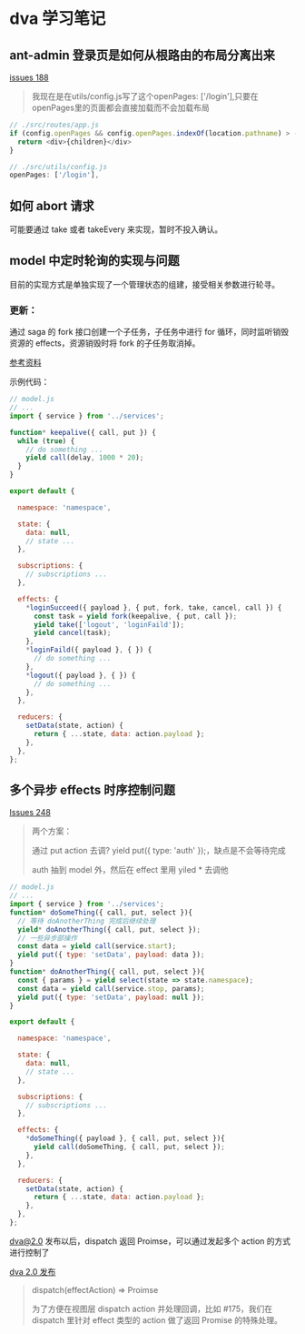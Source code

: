 # dva 学习笔记

## ant-admin 登录页是如何从根路由的布局分离出来

[issues 188](https://github.com/zuiidea/antd-admin/issues/188)

> 我现在是在utils/config.js写了这个openPages: ['/login'],只要在openPages里的页面都会直接加载而不会加载布局

```js
// ./src/routes/app.js
if (config.openPages && config.openPages.indexOf(location.pathname) > -1) {
  return <div>{children}</div>
}
```

```js
// ./src/utils/config.js
openPages: ['/login'],
```

## 如何 abort 请求

可能要通过 take 或者 takeEvery 来实现，暂时不投入确认。

## model 中定时轮询的实现与问题

目前的实现方式是单独实现了一个管理状态的组建，接受相关参数进行轮寻。

### 更新：

通过 saga 的 fork 接口创建一个子任务，子任务中进行 for 循环，同时监听销毁资源的 effects，资源销毁时将 fork 的子任务取消掉。

[参考资料](http://leonshi.com/redux-saga-in-chinese/docs/advanced/NonBlockingCalls.html)

示例代码：

```js
// model.js
// ...
import { service } from '../services';

function* keepalive({ call, put }) {
  while (true) {
    // do something ...
    yield call(delay, 1000 * 20);
  }
}

export default {

  namespace: 'namespace',

  state: {
    data: null,
    // state ...
  },

  subscriptions: {
    // subscriptions ...
  },

  effects: {
    *loginSucceed({ payload }, { put, fork, take, cancel, call }) {
      const task = yield fork(keepalive, { put, call });
      yield take(['logout', 'loginFaild']);
      yield cancel(task);
    },
    *loginFaild({ payload }, { }) {
      // do something ...
    },
    *logout({ payload }, { }) {
      // do something ...
    },
  },

  reducers: {
    setData(state, action) {
      return { ...state, data: action.payload };
    },
  },
};
```


##  多个异步 effects 时序控制问题

[Issues 248](https://github.com/dvajs/dva/issues/248)

> 两个方案： 
>
> 通过 put action 去调? yield put({ type: 'auth' });，缺点是不会等待完成 
>
> auth 抽到 model 外，然后在 effect 里用 yiled * 去调他

```js
// model.js
// ...
import { service } from '../services';
function* doSomeThing({ call, put, select }){
  // 等待 doAnotherThing 完成后继续处理
  yield* doAnotherThing({ call, put, select });
  // 一些异步部操作
  const data = yield call(service.start);
  yield put({ type: 'setData', payload: data });
}
function* doAnotherThing({ call, put, select }){
  const { params } = yield select(state => state.namespace);
  const data = yield call(service.stop, params);
  yield put({ type: 'setData', payload: null });
}

export default {

  namespace: 'namespace',

  state: {
    data: null,
    // state ...
  },

  subscriptions: {
    // subscriptions ...
  },

  effects: {
    *doSomeThing({ payload }, { call, put, select }){
      yield call(doSomeThing, { call, put, select });
    },
  },

  reducers: {
    setData(state, action) {
      return { ...state, data: action.payload };
    },
  },
};
```
dva@2.0 发布以后，dispatch 返回 Proimse，可以通过发起多个 action 的方式进行控制了

[dva 2.0 发布](https://github.com/sorrycc/blog/issues/48)

> dispatch(effectAction) => Proimse
> 
> 为了方便在视图层 dispatch action 并处理回调，比如 #175，我们在 dispatch 里针对 effect 类型的 action 做了返回 Promise 的特殊处理。
